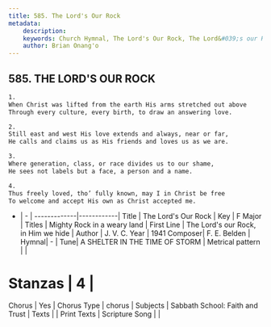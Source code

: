 ```yaml
---
title: 585. The Lord's Our Rock
metadata:
    description: 
    keywords: Church Hymnal, The Lord's Our Rock, The Lord&#039;s our Rock, in Him we hide , Mighty Rock in a weary land
    author: Brian Onang'o
---
```



## 585. THE LORD'S OUR ROCK

```txt
1.
When Christ was lifted from the earth His arms stretched out above
Through every culture, every birth, to draw an answering love.

2.
Still east and west His love extends and always, near or far,
He calls and claims us as His friends and loves us as we are.

3.
Where generation, class, or race divides us to our shame,
He sees not labels but a face, a person and a name.

4.
Thus freely loved, tho’ fully known, may I in Christ be free
To welcome and accept His own as Christ accepted me.
```

- |   -  |
-------------|------------|
Title | The Lord's Our Rock |
Key | F Major |
Titles | Mighty Rock in a weary land |
First Line | The Lord&#039;s our Rock, in Him we hide  |
Author | J. V. C. 
Year | 1941
Composer| F. E. Belden |
Hymnal|  - |
Tune| A SHELTER IN THE TIME OF STORM |
Metrical pattern | |
# Stanzas | 4 |
Chorus | Yes |
Chorus Type | chorus |
Subjects | Sabbath School: Faith and Trust |
Texts |  |
Print Texts | 
Scripture Song |  |
  
